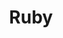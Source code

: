 ---
title: "Ruby"
draft: false
image: //via.placeholder.com/640x150
alt_text: "Ruby screenshot"
summary: "Building awesome websites with Ruby on Rails"
tech_used:
    - ruby
    - javascript
    - html
    - css
---